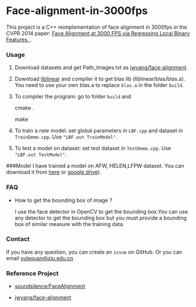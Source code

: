 # Face-alignment-in-3000fps

This project is a C++ reimplementation of face alignment in 3000fps in the CVPR 2014 paper:
[ Face Alignment at 3000 FPS via Regressing Local Binary Features. ]().

### Usage

1. Download datasets and get Path_Images.txt as [jwyang/face-alignment](https://github.com/jwyang/face-alignment). 

2. Download [liblinear](http://www.csie.ntu.edu.tw/~cjlin/liblinear/) and compiler it to get blas lib (liblinear/blas/blas.a). You need to use your own blas.a to replace `blas.a` in the folder `build`.

3. To compiler the program: go to folder `build` and 
   
   cmake .
  
   make

4. To train a new model: set global parameters in `LBF.cpp` and dataset in `TrainDemo.cpp`. Use `"LBF.out TrainModel"`.
5. To test a model on dataset: set test dataset in `TestDemo.cpp`. Use `"LBF.out TestModel"`.

###Model
I have trained a model on AFW, HELEN,LFPW dataset. You can download it from [here](http://pan.baidu.com/s/1326PS) or [google drive](https://drive.google.com/folderview?id=0ByeDfKY7bL0_fmg2RWN2V0xtQ19veW1wdFVJRjBaRHBuUmJNNERHc0YyQ2lLVXJodDZTbk0&usp=sharing)). 


### FAQ
* How to get the bounding box of image ?

	I use the face detector in OpenCV to get the bounding box.You can use any detector to get the bounding box but you must provide a bounding box of similar measure with the training data. 

### Contact 
If you have any question, you can create an `issue` on GitHub.
Or you can email yulequan@zju.edu.cn

### Reference Project
* [soundsilence/FaceAlignment](https://github.com/soundsilence/FaceAlignment)

* [jwyang/face-alignment](https://github.com/jwyang/face-alignment)  




 
  
